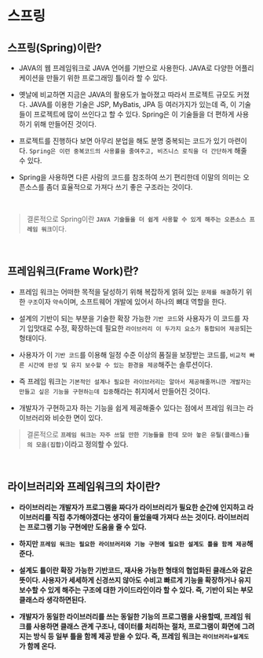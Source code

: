 # 스프링
## 스프링(Spring)이란?
- JAVA의 웹 프레임워크로 JAVA 언어를 기반으로 사용한다. JAVA로 다양한 어플리케이션을 만들기 위한 프로그래밍 틀이라 할 수 있다.
  
-  옛날에 비교하면 지금은 JAVA의 활용도가 높아졌고 따라서 프로젝트 규모도 커졌다. JAVA를 이용한 기술은 JSP, MyBatis, JPA 등 여러가지가 있는데 즉, 이 기술들이 프로젝트에 많이 쓰인다고 할 수 있다. Spring은 이 기술들을 더 편하게 사용하기 위해 만들어진 것이다.
  
- 프로젝트를 진행하다 보면 아무리 분업을 해도 분명 중복되는 코드가 있기 마련이다. `Spring은 이런 중복코드의 사용률을 줄여주고, 비즈니스 로직을 더 간단하게` 해줄 수 있다. 
  
- Spring을 사용하면 다른 사람의 코드를 참조하여 쓰기 편리한데 이말의 의미는 오픈소스를 좀더 효율적으로 가져다 쓰기 좋은 구조라는 것이다.

<br>

  > 결론적으로 Spring이란 <strong>`JAVA 기술들을 더 쉽게 사용할 수 있게 해주는 오픈소스 프레임 워크`</strong>이다.

<br>

  ## 프레임워크(Frame Work)란?
- 프레임 워크는 어떠한 목적을 달성하기 위해 복잡하게 얽혀 있는 `문제를 해결`하기 위한 `구조`이자 `약속`이며, 소프트웨어 개발에 있어서 하나의 뼈대 역할을 한다.

- 설계의 기반이 되는 부분을 기술한 확장 가능한 `기반 코드`와 사용자가 이 코드를 자기 입맛대로 수정, 확장하는데 필요한 `라이브러리 이 두가지 요소가 통합되어 제공`되는 형태이다.

- 사용자가 이 `기반 코드`를 이용해 일정 수준 이상의 품질을 보장받는 코드를, `비교적 빠른 시간에 완성 및 유지 보수할 수 있는 환경을 제공`해주는 솔루션이다.

- 즉 프레임 워크는 `기본적인 설계나 필요한 라이브러리는 알아서 제공해줄꺼니깐 개발자는 만들고 싶은 기능을 구현하는데 집중`해라는 취지에서 만들어진 것이다.

- 개발자가 구현하고자 하는 기능을 쉽게 제공해줄수 있다는 점에서 프레임 워크는 라이브러리와 비슷한 면이 있다. 

> 결론적으로 <strong>`프레임 워크는 자주 쓰일 만한 기능들을 한데 모아 놓은 유틸(클래스)들의 모음(집합)`</storng>이라고 정의할 수 있다.

<br>

## 라이브러리와 프레임워크의 차이란?
- 라이브러리는 개발자가 프로그램을 짜다가 라이브러리가 필요한 순간에 인지하고 라이브러리를 직접 추가해야겠다는 생각이 들었을때 가져다 쓰는 것이다. 라이브러리는 프로그램 기능 구현에만 도움을 줄 수 있다.

- 하지만 `프레임 워크는 필요한 라이브러리와 기능 구현에 필요한 설계도 틀을 함께 제공`해준다.

- 설계도 틀이란 확장 가능한 기반코드, 재사용 가능한 형태의 협업화된 클래스와 같은 뜻이다. 사용자가 세세하게 신경쓰지 않아도 수비고 빠르게 기능을 확장하거나 유지보수할 수 있게 해주는 구조에 대한 가이드라인이라 할 수 있다. 즉, 기반이 되는 부모 클래스라 생각하면된다.

- 개발자가 동일한 라이브러리를 쓰는 동일한 기능의 프로그램을 사용할때, 프레임 워크를 사용하면 클래스 관계 구조나, 데이터를 처리하는 절차, 프로그램이 화면에 그려지는 방식 등 일부 틀을 함께 제공 받을 수 있다. 즉, 프레임 워크는 `라이브러리+설계도`가 함께 온다.

